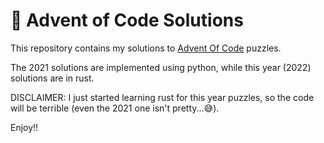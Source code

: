 # 🎄 Advent of Code Solutions

This repository contains my solutions to [Advent Of Code](https://adventofcode.com/) puzzles.

The 2021 solutions are implemented using python, while this year (2022) solutions are in rust.

DISCLAIMER: I just started learning rust for this year puzzles, so the code will be terrible (even the 2021 one isn't pretty...😅).

Enjoy!!
